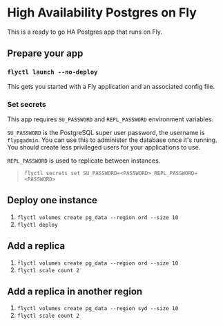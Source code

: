 # High Availability Postgres on Fly

This is a ready to go HA Postgres app that runs on Fly.

## Prepare your app

### `flyctl launch --no-deploy`
This gets you started with a Fly application and an associated config file.

### Set secrets
This app requires `SU_PASSWORD` and `REPL_PASSWORD` environment variables.

`SU_PASSWORD` is the PostgreSQL super user password, the username is `flypgadmin`. You can use this to administer the database once it's running. You should create less privileged users for your applications to use.

`REPL_PASSWORD` is used to replicate between instances.

> `flyctl secrets set SU_PASSWORD=<PASSWORD> REPL_PASSWORD=<PASSWORD>`

## Deploy one instance

1. `flyctl volumes create pg_data --region ord --size 10`
3. `flyctl deploy`

## Add a replica

1. `flyctl volumes create pg_data --region ord --size 10`
2. `flyctl scale count 2`

## Add a replica in another region

1. `flyctl volumes create pg_data --region syd --size 10`
2. `flyctl scale count 2`
